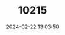 ---
title: "10215"
category: "Holoaden bradei"
draft: false
date: 2024-02-22 13:03:50
languages:
  English: ["Itatiaia Highland Frog"]
---
